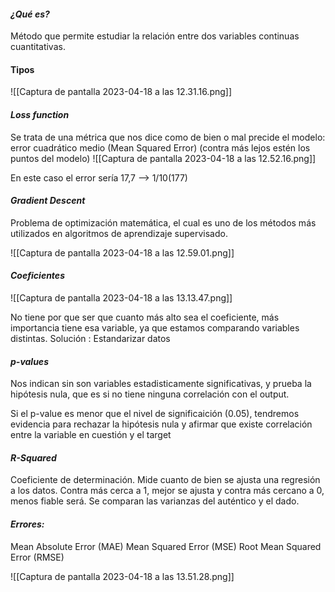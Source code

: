 
#### *¿Qué es?*
Método que permite estudiar la relación entre dos variables continuas cuantitativas.

#### Tipos

![[Captura de pantalla 2023-04-18 a las 12.31.16.png]]

#### *Loss function*
Se trata de una métrica que nos dice como de bien o mal precide el modelo: error cuadrático medio (Mean Squared Error) (contra más lejos estén los puntos del modelo)
![[Captura de pantalla 2023-04-18 a las 12.52.16.png]]

En este caso el error sería 17,7 --> 1/10(177)


#### *Gradient Descent*
Problema de optimización matemática, el cual es uno de los métodos más utilizados en algoritmos de aprendizaje supervisado.

![[Captura de pantalla 2023-04-18 a las 12.59.01.png]]

#### *Coeficientes*

![[Captura de pantalla 2023-04-18 a las 13.13.47.png]]

No tiene por que ser que cuanto más alto sea el coeficiente, más importancia tiene esa variable, ya que estamos comparando variables distintas.
Solución : Estandarizar datos

#### *p-values*

Nos indican sin son variables estadisticamente significativas, y prueba la hipótesis nula, que es si no tiene ninguna correlación con el output.

Si el p-value es menor que el nivel de significaición (0.05), tendremos evidencia para rechazar la hipótesis nula y afirmar que existe correlación entre la variable en cuestión y el target

#### *R-Squared*
Coeficiente de determinación. Mide cuanto de bien se ajusta una regresión a los datos.
Contra más cerca a 1, mejor se ajusta y contra más cercano a 0, menos fiable será.
Se comparan las varianzas del auténtico y el dado.


#### *Errores:*

Mean Absolute Error (MAE) 
Mean Squared Error (MSE)
Root Mean Squared Error (RMSE)

![[Captura de pantalla 2023-04-18 a las 13.51.28.png]]




